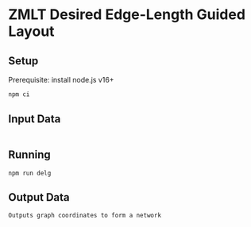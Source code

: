 # ZMLT Desired Edge-Length Guided Layout

## Setup

Prerequisite: install node.js v16+

```bash
npm ci
```

## Input Data

```

```

## Running

```
npm run delg
```

## Output Data

```
Outputs graph coordinates to form a network
```

